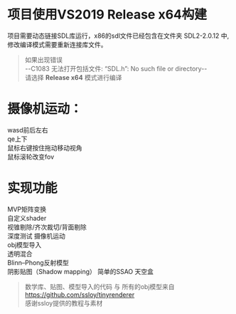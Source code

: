 # 项目使用VS2019 Release x64构建


项目需要动态链接SDL库运行，x86的sdl文件已经包含在文件夹 SDL2-2.0.12 中, 修改编译模式需要重新连接库文件。

>如果出现错误  
--C1083	无法打开包括文件: “SDL.h”: No such file or directory--  
请选择 **Release x64** 模式进行编译

# 摄像机运动：
wasd前后左右  
qe上下  
鼠标右键按住拖动移动视角  
鼠标滚轮改变fov  

# 实现功能
MVP矩阵变换  
自定义shader  
视锥剔除/齐次裁切/背面剔除  
深度测试
摄像机运动  
obj模型导入  
透明混合  
Blinn–Phong反射模型  
阴影贴图（Shadow mapping）
简单的SSAO
天空盒

>数学库、贴图、模型导入的代码 与 所有的obj模型来自
https://github.com/ssloy/tinyrenderer  
感谢ssloy提供的教程与素材
